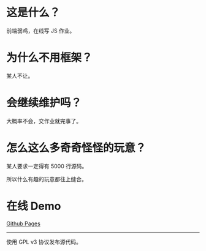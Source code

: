 # 这是什么？

前端弱鸡，在线写 JS 作业。

# 为什么不用框架？

某人不让。

# 会继续维护吗？

大概率不会，交作业就完事了。

# 怎么这么多奇奇怪怪的玩意？

某人要求一定得有 5000 行源码。

所以什么有趣的玩意都往上缝合。

# 在线 Demo

[Github Pages](https://handsome0hell.github.io/Physical-JS/)

---

使用 GPL v3 协议发布源代码。
